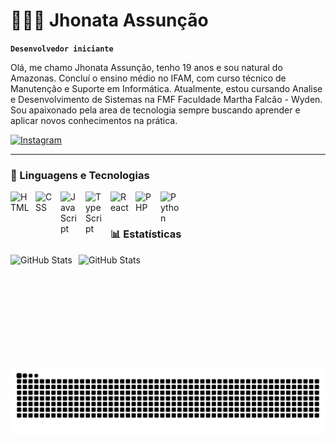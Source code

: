 # 👩🏻‍💻 Jhonata Assunção

**`Desenvolvedor iniciante`**

Olá, me chamo Jhonata Assunção, tenho 19 anos e sou natural do Amazonas. Concluí o ensino médio no IFAM, com curso técnico de Manutenção e Suporte em Informática. Atualmente, estou cursando Analise e Desenvolvimento de Sistemas na FMF Faculdade Martha Falcão - Wyden. Sou apaixonado pela area de tecnologia sempre buscando aprender e aplicar novos conhecimentos na prática.

<p align="left">
    <a href="https://www.instagram.com/jhon.tml/">
        <img 
            alt="Instagram" 
            title="fallow me" 
            src="https://custom-icon-badges.demolab.com/badge/Instagram-blue?style=for-the-badge&logo=instagram&logoColor=white"
        />
    </a>
</p>

---

### 🤖 Linguagens e Tecnologias

<img 
    align="left" 
    alt="HTML"
    title="HTML" 
    width="30px" 
    style="padding-right: 10px;" 
    src="https://cdn.jsdelivr.net/gh/devicons/devicon@latest/icons/html5/html5-original.svg" 
/>
<img 
    align="left" 
    alt="CSS" 
    title="CSS"
    width="30px" 
    style="padding-right: 10px;" 
    src="https://cdn.jsdelivr.net/gh/devicons/devicon@latest/icons/css3/css3-original.svg" 
/>
<img 
    align="left" 
    alt="JavaScript" 
    title="JavaScript"
    width="30px" 
    style="padding-right: 10px;" 
    src="https://cdn.jsdelivr.net/gh/devicons/devicon@latest/icons/javascript/javascript-original.svg" 
/>
<img 
    align="left" 
    alt="TypeScript"
    title="TypeScript" 
    width="30px" 
    style="padding-right: 10px;" 
    src="https://cdn.jsdelivr.net/gh/devicons/devicon@latest/icons/typescript/typescript-original.svg" 
/>
<img 
    align="left" 
    alt="React"
    title="React" 
    width="30px" 
    style="padding-right: 10px;" 
    src="https://cdn.jsdelivr.net/gh/devicons/devicon@latest/icons/react/react-original.svg" 
/>
<img 
    align="left" 
    alt="PHP" 
    title="PHP"
    width="30px" 
    style="padding-right: 10px;" 
    src="https://cdn.jsdelivr.net/gh/devicons/devicon@latest/icons/php/php-original.svg" 
/>
<img 
    align="left" 
    alt="Python" 
    title="Python"
    width="30px" 
    style="padding-right: 10px;" 
    src="https://cdn.jsdelivr.net/gh/devicons/devicon@latest/icons/python/python-original.svg" 
/>

<br/>
<br/>

### 📊 Estatísticas

<p>
  <img 
    align="left" 
    alt="GitHub Stats" 
    height="180" 
    style="padding-right: 10px;" 
    src="https://github-readme-stats.vercel.app/api?username=JhonAssuncao&show_icons=true&theme=synthwave&locale=pt-br" 
  />

<img 
      align="left" 
      alt="GitHub Stats" 
      height="180"
      style="padding-right: 10px;" 
      src="https://github-readme-stats.vercel.app/api?username=JhonAssuncao&show_icons=true&theme=synthwave&locale=pt-br&layout=compact&custom_title=Tecnologias&langs_count=9" 
  />

</p>

<picture align="center">
  <source media="(prefers-color-scheme: dark)" srcset="https://raw.githubusercontent.com/JhonAssuncao/JhonAssuncao/output/github-contribution-grid-snake-dark.svg">
  <source media="(prefers-color-scheme: light)" srcset="https://raw.githubusercontent.com/JhonAssuncao/JhonAssuncao/output/github-contribution-grid-snake-dark.svg">
  <img align="center" alt="github contribution grid snake animation" src="https://raw.githubusercontent.com/JhonAssuncao/JhonAssuncao/output/github-contribution-grid-snake.svg">
</picture>
